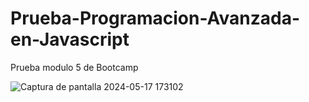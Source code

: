 # Prueba-Programacion-Avanzada-en-Javascript
Prueba modulo 5 de Bootcamp

![Captura de pantalla 2024-05-17 173102](https://github.com/1zcan/Prueba-Programacion-Avanzada-en-Javascript/assets/79218635/12e860d5-bbc4-45af-ab3b-0c2dd8334446)
